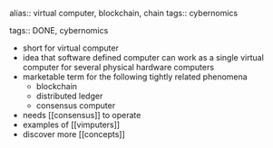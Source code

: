 alias:: virtual computer, blockchain, chain
tags:: cybernomics

tags:: DONE, cybernomics

- short for virtual computer
- idea that software defined computer can work as a single virtual computer for several physical hardware computers
- marketable term for the following tightly related phenomena
	- blockchain
	- distributed ledger
	- consensus computer
- needs [[consensus]] to operate
- examples of [[vimputers]]
- discover more [[concepts]]